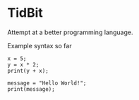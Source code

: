 # TidBit
Attempt at a better programming language.

Example syntax so far

~~~~
x = 5;
y = x * 2;
print(y + x);

message = "Hello World!";
print(message);
~~~~
